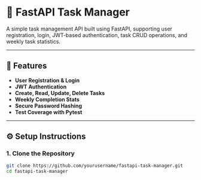 # 📝 FastAPI Task Manager

A simple task management API built using FastAPI, supporting user registration, login, JWT-based authentication, task CRUD operations, and weekly task statistics.

---

## 🚀 Features

- **User Registration & Login**  
- **JWT Authentication**  
- **Create, Read, Update, Delete Tasks**  
- **Weekly Completion Stats**  
- **Secure Password Hashing**  
- **Test Coverage with Pytest**

---

## ⚙️ Setup Instructions

### 1. Clone the Repository

```bash
git clone https://github.com/yourusername/fastapi-task-manager.git
cd fastapi-task-manager
